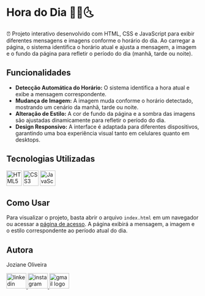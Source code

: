 # Hora do Dia 🌅🌞🌜

<p align="left">
  ⏰ Projeto interativo desenvolvido com HTML, CSS e JavaScript para exibir diferentes mensagens e imagens conforme o horário do dia. Ao carregar a página, o sistema identifica o horário atual e ajusta a mensagem, a imagem e o fundo da página para refletir o período do dia (manhã, tarde ou noite).
</p>

## Funcionalidades
<ul>
  <li>
    <strong>Detecção Automática do Horário:</strong> O sistema identifica a hora atual e exibe a mensagem correspondente.
  </li>
  <li>
    <strong>Mudança de Imagem:</strong> A imagem muda conforme o horário detectado, mostrando um cenário da manhã, tarde ou noite.
  </li>
  <li>
    <strong>Alteração de Estilo:</strong> A cor de fundo da página e a sombra das imagens são ajustadas dinamicamente para refletir o período do dia.
  </li>
  <li>
    <strong>Design Responsivo:</strong> A interface é adaptada para diferentes dispositivos, garantindo uma boa experiência visual tanto em celulares quanto em desktops.
  </li>
</ul>

## Tecnologias Utilizadas
<div align="left">
  <img src="https://cdn.jsdelivr.net/gh/devicons/devicon/icons/html5/html5-original-wordmark.svg" height="40" alt="HTML5 logo" />
  <img src="https://cdn.jsdelivr.net/gh/devicons/devicon/icons/css3/css3-original-wordmark.svg" height="40" alt="CSS3 logo" />
  <img src="https://cdn.jsdelivr.net/gh/devicons/devicon/icons/javascript/javascript-plain.svg" height="40" alt="JavaScript logo" />
</div>

## Como Usar
<p align="left">
  Para visualizar o projeto, basta abrir o arquivo <code>index.html</code> em um navegador ou acessar a 
  <a href="https://jozianeoliveira.github.io/ManhaTardeNoiteJS/" target="_blank">página de acesso</a>. 
  A página exibirá a mensagem, a imagem e o estilo correspondente ao período atual do dia.
</p>

## Autora
<p align="left">Joziane Oliveira</p>

<div align="left">
  <a href="https://www.linkedin.com/in/joziane-oliveira-144317182/" target="_blank">
    <img src="https://raw.githubusercontent.com/maurodesouza/profile-readme-generator/master/src/assets/icons/social/linkedin/default.svg" width="52" height="40" alt="linkedin logo" />
  </a>
  <a href="https://www.instagram.com/jozioliveirabr/" target="_blank">
    <img src="https://raw.githubusercontent.com/maurodesouza/profile-readme-generator/master/src/assets/icons/social/instagram/default.svg" width="52" height="40" alt="instagram logo" />
  </a>
  <a href="mailto:joziane.oliveira@educacao.mg.gov.br" target="_blank">
    <img src="https://raw.githubusercontent.com/maurodesouza/profile-readme-generator/master/src/assets/icons/social/gmail/default.svg" width="52" height="40" alt="gmail logo" />
  </a>
</div>
